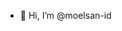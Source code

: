 - 👋 Hi, I’m @moelsan-id

<!---
moelsan-id/moelsan-id is a ✨ special ✨ repository because its `README.md` (this file) appears on your GitHub profile.
You can click the Preview link to take a look at your changes.
--->
